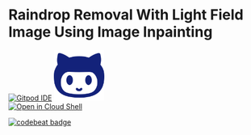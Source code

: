 # Raindrop Removal With Light Field Image Using Image Inpainting

<a href="https://gitpod.io/#https://github.com/Baneeishaque/Raindrop-Removal-With-Light-Field-Image-Using-Image-Inpainting"><img src="https://icons-for-free.com/iconfiles/png/512/gitpod-1324440164066425542.png" alt="Gitpod IDE" width="100" height="100"></a>
<a href="https://github1s.com/Baneeishaque/Raindrop-Removal-With-Light-Field-Image-Using-Image-Inpainting"><img src="https://raw.githubusercontent.com/conwnet/github1s/master/resources/images/logo.svg" alt="Github1s Editor" width="100" height="100"></a>  
[![Open in Cloud Shell](https://gstatic.com/cloudssh/images/open-btn.svg)](https://ssh.cloud.google.com/cloudshell/editor?cloudshell_git_repo=https://github.com/Baneeishaque/Raindrop-Removal-With-Light-Field-Image-Using-Image-Inpainting)  

[//]: # (<svg width="100%" height="100%" viewBox="0 0 18 18" fit="" preserveAspectRatio="xMidYMid meet" focusable="false"><path d="M9 10L6 7H3l3 3-3 3h3l3-3zm5 2v-1h-4v2h4v-1zM2 4.006C2 2.898 2.897 2 4.006 2h9.988C15.102 2 16 2.897 16 4.006v9.988A2.005 2.005 0 0 1 13.994 16H4.006A2.005 2.005 0 0 1 2 13.994V4.006z" fill-rule="evenodd"></path></svg>)

[![codebeat badge](https://codebeat.co/badges/50b662e8-c511-44a5-997f-f7dab3d3e25f)](https://codebeat.co/projects/github-com-baneeishaque-raindrop-removal-with-light-field-image-using-image-inpainting-main)

[//]: # "[![Gitpod ready-to-code](https://img.shields.io/badge/Gitpod-ready--to--code-blue?logo=gitpod)](https://gitpod.io/#https://github.com/Baneeishaque/Raindrop-Removal-With-Light-Field-Image-Using-Image-Inpainting)"
